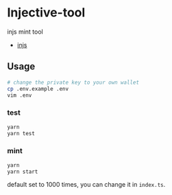 # Injective-tool

injs mint tool

* [injs](https://injs.ink/)

## Usage

```bash
# change the private key to your own wallet
cp .env.example .env
vim .env
```

### test

```bash
yarn
yarn test
```

### mint

```bash
yarn
yarn start
```

default set to 1000 times, you can change it in `index.ts`.